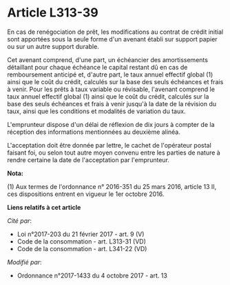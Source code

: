 # Article L313-39

En cas de renégociation de prêt, les modifications au contrat de crédit initial sont apportées sous la seule forme d'un
avenant établi sur support papier ou sur un autre support durable.

Cet avenant comprend, d'une part, un échéancier des amortissements détaillant pour chaque échéance le capital restant dû en
cas de remboursement anticipé et, d'autre part, le taux annuel effectif global (1) ainsi que le coût du crédit, calculés sur
la base des seuls échéances et frais à venir. Pour les prêts à taux variable ou révisable, l'avenant comprend le taux annuel
effectif global (1) ainsi que le coût du crédit, calculés sur la base des seuls échéances et frais à venir jusqu'à la date de
la révision du taux, ainsi que les conditions et modalités de variation du taux.

L'emprunteur dispose d'un délai de réflexion de dix jours à compter de la réception des informations mentionnées au deuxième
alinéa.

L'acceptation doit être donnée par lettre, le cachet de l'opérateur postal faisant foi, ou selon tout autre moyen convenu
entre les parties de nature à rendre certaine la date de l'acceptation par l'emprunteur.

**Nota:**

(1) Aux termes de l'ordonnance n° 2016-351 du 25 mars 2016, article  13 II, ces dispositions entrent en vigueur le 1er
octobre 2016.

**Liens relatifs à cet article**

_Cité par_:

  - Loi n°2017-203 du 21 février 2017 - art. 9 (V)
  - Code de la consommation - art. L313-31 (VD)
  - Code de la consommation - art. L341-22 (VD)

_Modifié par_:

  - Ordonnance n°2017-1433 du 4 octobre 2017 - art. 13
